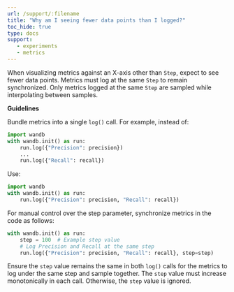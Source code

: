 ```yaml
---
url: /support/:filename
title: "Why am I seeing fewer data points than I logged?"
toc_hide: true
type: docs
support:
   - experiments
   - metrics
---
```

When visualizing metrics against an X-axis other than `Step`, expect to see fewer data points. Metrics must log at the same `Step` to remain synchronized. Only metrics logged at the same `Step` are sampled while interpolating between samples.

**Guidelines**

Bundle metrics into a single `log()` call. For example, instead of:

```python
import wandb
with wandb.init() as run:
    run.log({"Precision": precision})
    ...
    run.log({"Recall": recall})
```

Use:

```python
import wandb
with wandb.init() as run:
    run.log({"Precision": precision, "Recall": recall})
```

For manual control over the step parameter, synchronize metrics in the code as follows:

```python
with wandb.init() as run:
    step = 100  # Example step value
    # Log Precision and Recall at the same step
    run.log({"Precision": precision, "Recall": recall}, step=step)
```

Ensure the `step` value remains the same in both `log()` calls for the metrics to log under the same step and sample together. The `step` value must increase monotonically in each call. Otherwise, the `step` value is ignored.